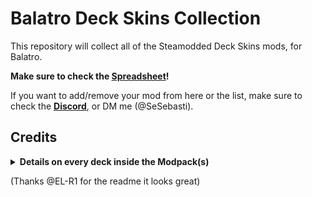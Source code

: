 # Balatro Deck Skins Collection

This repository will collect all of the Steamodded Deck Skins mods, for Balatro.

**Make sure to check the [Spreadsheet](https://docs.google.com/spreadsheets/d/1ltZwvOqJKhV28srCKpwzDgxlNhimSD_RvO68czORvAE/edit?gid=538241148#gid=538241148)!**

If you want to add/remove your mod from here or the list, make sure to check the **[Discord](https://discord.com/channels/1116389027176787968/1355426938637779088)**, or DM me (@SeSebasti).


## Credits
<details>
<summary><b>Details on every deck inside the Modpack(s)</b></summary>
  
- ![01 - BoS1 SCRUBY.gif](Previews/01%20-%20BoS1%20SCRUBY.gif) 
  - [Buddies of Scruby: Pack Z](https://balatromods.miraheze.org/wiki/Buddies_of_Scruby:_PACK_Z)
  - Art: SCRUBY 
  - Code: @gatler.bsky.social and @vvdragon.bsky.social
- ![02 - BoS2 SCRUBY.gif](Previews/02%20-%20BoS2%20SCRUBY.gif)
  - [Buddies of Scruby: Pack 2](https://balatromods.miraheze.org/wiki/Buddies_of_Scruby:_PACK_2)
  - Art: SCRUBY
  - Code: @gatler.bsky.social and @vvdragon.bsky.social
- ![03 - BoS-Z SCRUBY.gif](Previews/03%20-%20BoS-Z%20SCRUBY.gif)
  - [Buddies of Scruby](https://balatromods.miraheze.org/wiki/Buddies_of_Scruby)
  - Art: SCRUBY
  - Code: @gatler.bsky.social and @vvdragon.bsky.social
- ![04 - BxB kitty.gif](Previews/04%20-%20BxB%20kitty.gif)
  - [Balatro x Balatro Collab](https://balatromods.miraheze.org/wiki/Balatro_Collab)
  - Art: kitty-knight
  - Code: kitty-knight
- ![05 - LS turpix.gif](Previews/05%20-%20LS%20turpix.gif)
  - [Lucky Star Deck Skin](https://balatromods.miraheze.org/wiki/Lucky_Star_Deck)
  - Art: turpix
  - Code: turpix
- ![06 - BTR turpix.gif](Previews/06%20-%20BTR%20turpix.gif)
  - [Bocchi The Rock! Deck Skin](https://balatromods.miraheze.org/wiki/Bocchi_the_Deck)
  - Art: turpix
  - Code: turpix
- ![07 - CAH DeV.gif](Previews/07%20-%20CAH%20DeV.gif)
  - [Cards Against Humanity](https://balatromods.miraheze.org/wiki/Cards_Against_Humanity)
  - Art: DeV
  - Code: DeV
- ![09 - DT Spilled_Paints.gif](Previews/09%20-%20DT%20Spilled_Paints.gif)
  - [DELTARUNE Face Cards](https://balatromods.miraheze.org/wiki/DELTARUNE_Face_Cards)
  - Art: Spilled_Paints
  - Code: Spilled_Paints
- [
    <img
        src="Previews/10%20-%20DT%20Vio%20Hector.gif" 
        width=15%
        title="10 - DT Vio Hector.gif"
        alt="10 - DT Vio Hector.gif"
    />
](Previews/10%20-%20DT%20Vio%20Hector.gif)

  - [DELTARUNE Cards](https://balatromods.miraheze.org/wiki/Deltarune_Deck)
  - Art: \_VioMarks\_, Hectordudeman
  - Code: CubeGuy
- ![12 - ENA vluuy Bran.gif](Previews/12%20-%20ENA%20vluuy%20Bran.gif)
  - [Friends of Jimbo: ENA](https://balatromods.miraheze.org/wiki/Friends_Of_Jimbo_ENA)
  - Art: vluuy, Bran
  - Code: Bran
- ![14 - Finn Poke.gif](Previews/14%20-%20Finn%20Poke.gif)
  - [Finn's Pokécards](https://balatromods.miraheze.org/wiki/Finn%27s_Pok%C3%A9cards)
  - Art: Finnaware
  - Code: Finnaware
- ![16 - HC Kenny.gif](Previews/16%20-%20HC%20Kenny.gif)
  - Low-Light Cigarette Pack 
  - Art: Kenny Stone
  - Code: Melody, SeSebasti
- ![21 - Inscryption SmashStone.gif](Previews/21%20-%20Inscryption%20SmashStone.gif)
  - [Inscryption Deck](https://balatromods.miraheze.org/wiki/Inscryption)
  - Art: SmashStone
  - Code: SmashStone
- ![23 - LC Sonicite.gif](Previews/23%20-%20LC%20Sonicite.gif)
  - [Lethal Company Face Cards](https://balatromods.miraheze.org/wiki/Lethal_Company_Face_Cards)
  - Art: Sonicite
  - Code: Sonicite, SeSebasti
- ![24 - Vocaloid GreenRupee.gif](Previews/24%20-%20Vocaloid%20GreenRupee.gif)
  - [Vocaloid Card Set](https://balatromods.miraheze.org/wiki/Vocaloid_Cards)
  - Art: TheGreenRupee
  - Code: TheGreenRupee
- ![25 - (Peak) Stupid Suits.gif](Previews/25%20-%20(Peak)%20Stupid%20Suits.gif)
  - [Stupid Suits](https://balatromods.miraheze.org/wiki/Stupid_Suits)
  - Art: amazindood._.
  - Code: amazindood._.
- ![26 - Vocalatro aiko.gif](Previews/26%20-%20Vocalatro%20aiko.gif)
  - [Vocalatro - Vocaloid Face Card Pack](https://balatromods.miraheze.org/wiki/Vocalatro)
  - Art: aikoyori
  - Code: aikoyori
- ![29 - #Retubed Alphermebo.gif](Previews/29%20-%20Retubed%20Alphermebo.gif)
  - [#ReTubed Face Pack](https://balatromods.miraheze.org/wiki/Retubed_Face_Pack)
  - Art: Alphermebo
  - Code: Alphermebo
- ![30 - FoS TiltedHat.gif](Previews/30%20-%20FoS%20TiltedHat.gif)
  - [Faces of Sin](https://balatromods.miraheze.org/wiki/Faces_of_Sin)
  - Art: TiltedHat
  - Code: Victin
- ![31 - Inkticious.gif](Previews/31%20-%20Inkticious.gif)
  - [Inkticious' Card Pack](https://balatromods.miraheze.org/wiki/Inkticious%27_Card_Pack)
  - Art: Inkticious
  - Code: Inkticious
- ![32 - CKPK Karkat.gif](Previews/32%20-%20CKPK%20Karkat.gif)
  - [Cookie-Poker](https://balatromods.miraheze.org/wiki/Cookie_Poker/Deck_Skins)
  - Art: KallMeKarmak/Karkat
  - Code: KallMeKarmak/Karkat, SeSebasti
- ![33 - RW LawyerRed01.gif](Previews/33%20-%20RW%20LawyerRed01.gif)
  - [Rain World Playing Cards](https://balatromods.miraheze.org/wiki/Rain_World_Karma_Deck)
  - Art: LawyerRed01
  - Code: LawyerRed01
- ![34 - CR Watto.gif](Previews/34%20-%20CR%20Watto.gif)
  - [Collabs Reimagined](https://balatromods.miraheze.org/wiki/Collabs_Reimagined)
  - Art: Auto Watto
  - Code: Auto Watto, RS_Mind
- ![35 - KP Shinku.gif](Previews/35%20-%20KP%20Shinku.gif)
  - [Kopi Puesto Face Cards](https://balatromods.miraheze.org/wiki/Kopi_Puesto_Face_Cards)
  - Art: Shinku
  - Code: Shinku, SeSebasti
- ![36 - TDD rynagon.gif](Previews/36%20-%20TDD%20rynagon.gif)
  - [Team Dark Deck](https://balatromods.miraheze.org/wiki/Team_Dark_Deck)
  - Art: rynagon
  - Code: NyxForKicks
- ![37 - SCD rynagon.gif](Previews/37%20-%20SCD%20rynagon.gif)
  - [Sonic CD Deck](https://balatromods.miraheze.org/wiki/Sonic_CD_Deck)
  - Art: rynagon
  - Code: NyxForKicks
- ![38 - EVA turpix.gif](Previews/38%20-%20EVA%20turpix.gif)
  - [Evangelion Deck Skin](https://balatromods.miraheze.org/wiki/Evangelion_Deck_Skin)
  - Art: turpix
  - Code: turpix
  - [Commisioned by "The 14th Doctor"]
- ![39 - Lavvo1.gif](Previews/39%20-%20Lavvo1.gif)
  - [Friends Of Lavvo 1](https://balatromods.miraheze.org/wiki/Friends_Of_Lavvo_1)
  - Art: Lavender9999 
  - Code: Lavender9999 
- ![40 - Lavoo2.gif](Previews/40%20-%20Lavoo2.gif)
  - [Friends Of Lavvo 2](https://balatromods.miraheze.org/wiki/Friends_Of_Lavvo_2)
  - Art: Lavender9999 
  - Code: Lavender9999 
- ![41 - Luigi Lenuilu.gif](Previews/41%20-%20Luigi%20Lenuilu.gif)
  - [Luigi's Picture Balatro](https://balatromods.miraheze.org/wiki/Luigi%27s_Picture_Balatro)
  - Art: Lenuilu
  - Code: Lenuilu
  
- Steamodded is a constantly-updated mod loader for Balatro, created by Steamo. Lovely was created by Ethan Green.
</details>

(Thanks @EL-R1 for the readme it looks great)

